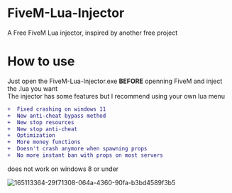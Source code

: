 # FiveM-Lua-Injector

A Free FiveM Lua injector, inspired by another free project     
# How to use  
Just open the FiveM-Lua-Injector.exe **BEFORE** openning FiveM and inject the .lua you want  
The injector has some features but I recommend using your own lua menu
```diff
+  Fixed crashing on windows 11
+  New anti-cheat bypass method
+  New stop resources
+  New stop anti-cheat 
+  Optimization
+  More money functions
+  Doesn't crash anymore when spawning props
+  No more instant ban with props on most servers
```
does not work on windows 8 or under

![165113364-29f71308-064a-4360-90fa-b3bd4589f3b5](https://user-images.githubusercontent.com/105885878/169619902-d1716e7e-4c71-4bf4-a468-7086ce4884ef.png)
